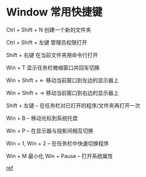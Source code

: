 # Window 常用快捷键

Ctrl + Shift + N 创建一个新的文件夹&#x20;

Ctrl + Shift + 左键 管理员权限打开&#x20;

Shift + 右键 在当前文件夹用命令行打开&#x20;

Win + T 显示任务栏微缩窗口并回车切换&#x20;

Win + Shift + <- 移动当前窗口到左边的显示器上&#x20;

Win + Shift + -> 移动当前窗口到右边的显示器上&#x20;

Shift + 左键 – 在任务栏对已打开的程序/文件夹再打开一次&#x20;

Win + B – 移动光标到系统托盘&#x20;

Win + P – 在显示器与投影间相互切换&#x20;

Win + 1, Win + 2 – 在任务栏中快速切换程序&#x20;

Win + M 最小化 Win + Pause – 打开系统属性

[ref](https://www.appinn.com/windows-7-15-keyboard-shortcut/)
